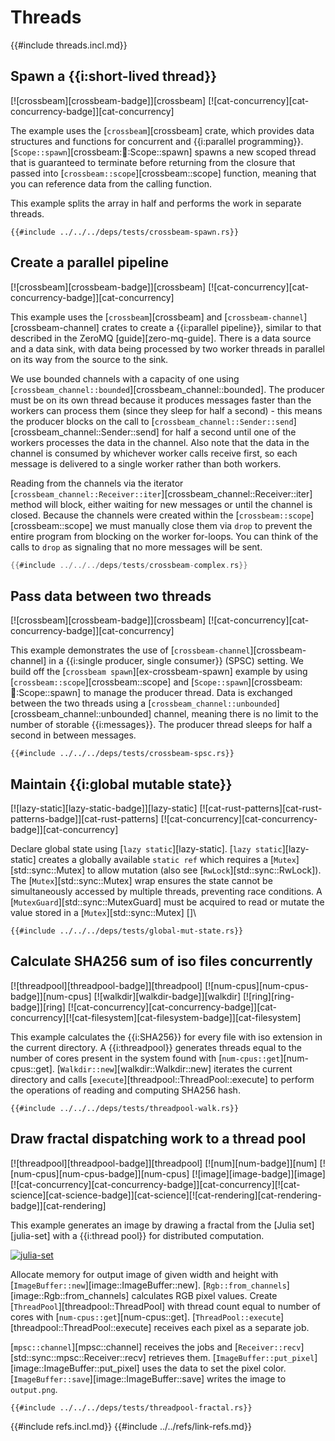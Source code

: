 # Threads

{{#include threads.incl.md}}

## Spawn a {{i:short-lived thread}}

[![crossbeam][crossbeam-badge]][crossbeam]  [![cat-concurrency][cat-concurrency-badge]][cat-concurrency]

The example uses the [`crossbeam`][crossbeam] crate, which provides data structures and functions for concurrent and {{i:parallel programming}}. [`Scope::spawn`][crossbeam::thread::Scope::spawn] spawns a new scoped thread that is guaranteed to terminate before returning from the closure that passed into [`crossbeam::scope`][crossbeam::scope] function, meaning that you can reference data from the calling function.

This example splits the array in half and performs the work in separate threads.

```rust,editable
{{#include ../../../deps/tests/crossbeam-spawn.rs}}
```

## Create a parallel pipeline

[![crossbeam][crossbeam-badge]][crossbeam]  [![cat-concurrency][cat-concurrency-badge]][cat-concurrency]

This example uses the [`crossbeam`][crossbeam] and [`crossbeam-channel`][crossbeam-channel] crates to create a {{i:parallel pipeline}}, similar to that described in the ZeroMQ [guide][zero-mq-guide]. There is a data source and a data sink, with data being processed by two worker threads in parallel on its way from the source to the sink.

We use bounded channels with a capacity of one using
[`crossbeam_channel::bounded`][crossbeam_channel::bounded]. The producer must be on its own thread because it produces messages faster than the workers can process them (since they sleep for half a second) - this means the producer blocks on the call to
[`crossbeam_channel::Sender::send`][crossbeam_channel::Sender::send] for half a second until one of the workers processes the data in the channel. Also note that the data in the channel is consumed by whichever worker calls receive first, so each message is delivered to a single worker rather than both workers.

Reading from the channels via the iterator
[`crossbeam_channel::Receiver::iter`][crossbeam_channel::Receiver::iter] method will block, either waiting for new messages or until the channel is closed. Because the channels were created within the [`crossbeam::scope`][crossbeam::scope] we must manually close them via `drop` to prevent the entire program from blocking on the worker for-loops. You can think of the calls to `drop` as signaling that no more messages will be sent.

```rust
{{#include ../../../deps/tests/crossbeam-complex.rs}}
```

## Pass data between two threads

[![crossbeam][crossbeam-badge]][crossbeam]  [![cat-concurrency][cat-concurrency-badge]][cat-concurrency]

This example demonstrates the use of [`crossbeam-channel`][crossbeam-channel] in a {{i:single producer, single consumer}} (SPSC) setting. We build off the [`crossbeam spawn`][ex-crossbeam-spawn] example by using
[`crossbeam::scope`][crossbeam::scope] and [`Scope::spawn`][crossbeam::thread::Scope::spawn] to manage the producer thread. Data is exchanged between the two threads using a [`crossbeam_channel::unbounded`][crossbeam_channel::unbounded] channel, meaning there is no limit to the number of storable {{i:messages}}. The producer thread sleeps for half a second in between messages.

```rust,editable
{{#include ../../../deps/tests/crossbeam-spsc.rs}}
```

## Maintain {{i:global mutable state}}

[![lazy-static][lazy-static-badge]][lazy-static]  [![cat-rust-patterns][cat-rust-patterns-badge]][cat-rust-patterns]  [![cat-concurrency][cat-concurrency-badge]][cat-concurrency]

Declare global state using [`lazy static`][lazy-static]. [`lazy static`][lazy-static]
creates a globally available `static ref` which requires a [`Mutex`][std::sync::Mutex] to allow mutation (also see [`RwLock`][std::sync::RwLock]). The [`Mutex`][std::sync::Mutex] wrap ensures the state cannot be simultaneously accessed by multiple threads, preventing race conditions. A [`MutexGuard`][std::sync::MutexGuard] must be acquired to read or mutate the value stored in a [`Mutex`][std::sync::Mutex]
[]\

```rust,editable
{{#include ../../../deps/tests/global-mut-state.rs}}
```

## Calculate SHA256 sum of iso files concurrently

[![threadpool][threadpool-badge]][threadpool]  [![num-cpus][num-cpus-badge]][num-cpus]  [![walkdir][walkdir-badge]][walkdir]  [![ring][ring-badge]][ring]  [![cat-concurrency][cat-concurrency-badge]][cat-concurrency][![cat-filesystem][cat-filesystem-badge]][cat-filesystem]

This example calculates the {{i:SHA256}} for every file with iso extension in the current directory. A {{i:threadpool}} generates threads equal to the number of cores present in the system found with [`num-cpus::get`][num-cpus::get]. [`Walkdir::new`][walkdir::Walkdir::new] iterates the current directory and calls [`execute`][threadpool::ThreadPool::execute] to perform the operations of reading and computing SHA256 hash.

```rust,editable,no_run
{{#include ../../../deps/tests/threadpool-walk.rs}}
```

## Draw fractal dispatching work to a thread pool

[![threadpool][threadpool-badge]][threadpool]  [![num][num-badge]][num]  [![num-cpus][num-cpus-badge]][num-cpus]  [![image][image-badge]][image]  [![cat-concurrency][cat-concurrency-badge]][cat-concurrency][![cat-science][cat-science-badge]][cat-science][![cat-rendering][cat-rendering-badge]][cat-rendering]

This example generates an image by drawing a fractal from the [Julia set][julia-set] with a {{i:thread pool}} for distributed computation.

[![julia-set]( https://cloud.githubusercontent.com/assets/221000/26546700/9be34e80-446b-11e7-81dc-dd9871614ea1.png )]( https://cloud.githubusercontent.com/assets/221000/26546700/9be34e80-446b-11e7-81dc-dd9871614ea1.png )

Allocate memory for output image of given width and height with [`ImageBuffer::new`][image::ImageBuffer::new].
[`Rgb::from_channels`][image::Rgb::from_channels] calculates RGB pixel values. Create [`ThreadPool`][threadpool::ThreadPool] with thread count equal to number of cores with [`num-cpus::get`][num-cpus::get].
[`ThreadPool::execute`][threadpool::ThreadPool::execute] receives each pixel as a separate job.

[`mpsc::channel`][mpsc::channel] receives the jobs and [`Receiver::recv`][std::sync::mpsc::Receiver::recv] retrieves them.
[`ImageBuffer::put_pixel`][image::ImageBuffer::put_pixel] uses the data to set the pixel color.
[`ImageBuffer::save`][image::ImageBuffer::save] writes the image to `output.png`.

```rust,editable,no_run
{{#include ../../../deps/tests/threadpool-fractal.rs}}
```

{{#include refs.incl.md}}
{{#include ../../refs/link-refs.md}}
